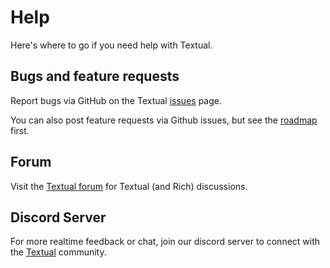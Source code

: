 # Help

Here's where to go if you need help with Textual.

## Bugs and feature requests

Report bugs via GitHub on the Textual [issues](https://github.com/Textualize/textual/issues) page.

You can also post feature requests via Github issues, but see the [roadmap](./roadmap.md) first.

## Forum

Visit the [Textual forum](https://community.textualize.io/) for Textual (and Rich) discussions.

## Discord Server

For more realtime feedback or chat, join our discord server to connect with the [Textual](https://discord.gg/Enf6Z3qhVr) community.
